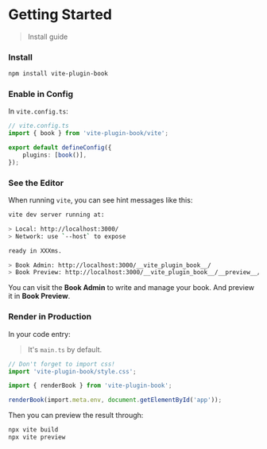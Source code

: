 # Getting Started

> Install guide

### Install

```bash
npm install vite-plugin-book
```

### Enable in Config

In `vite.config.ts`:

```typescript
// vite.config.ts
import { book } from 'vite-plugin-book/vite';

export default defineConfig({
    plugins: [book()],
});
```

### See the Editor

When running `vite`, you can see hint messages like this:

```bash
vite dev server running at:

> Local: http://localhost:3000/
> Network: use `--host` to expose

ready in XXXms.

> Book Admin: http://localhost:3000/__vite_plugin_book__/
> Book Preview: http://localhost:3000/__vite_plugin_book__/__preview__/
```

You can visit the **Book Admin** to write and manage your book. And preview it in **Book Preview**.

### Render in Production

In your code entry:

> It's `main.ts` by default.

```typescript
// Don't forget to import css!
import 'vite-plugin-book/style.css';

import { renderBook } from 'vite-plugin-book';

renderBook(import.meta.env, document.getElementById('app'));
```

Then you can preview the result through:

```bash
npx vite build
npx vite preview
```
